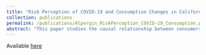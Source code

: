 ```yaml
---
title: "Risk Perception of COVID-19 and Consumption Changes in California  [JOB MARKET PAPER]"
collection: publications
permalink: /publications/Alpergin_RiskPerception_COVID-19_Consumption.pdf
abstract: "This paper studies the causal relationship between consumers' risk perception of COVID-19 and changes in consumption expenditures in the U.S. at the early stages of the pandemic. Although providing empirical evidence of the causal relationship between risk perception and spending is challenging due to possible endogeneity problems, I address this problem using a two-stage instrumental variable (IV) approach. Specifically, I use the weekly growth rate of COVID-19 cases in New York as a source of exogenous variation in consumer risk perception of COVID-19 in California. Two datasets are used for this purpose: (i) The University of Southern California (USC) Center for Economic and Social Research's Understanding Coronavirus in America Survey and (ii) The Opportunity Insights Economic Tracker. I focus on the period from April 1, 2020 to January 2, 2021, before the COVID-19 vaccine was publicly available in California. The results show that the growth rate of confirmed cases in New York is a strong instrument that has a positive and statistically significant effect on California residents' risk perception of death, infection, money loss, and job loss due to COVID-19. Moreover, I find a statistically significant causal relationship between risk perception and consumption expenditures. This effect is negative for major consumption categories, such as accommodation and food services, health care and social assistance, and sporting goods and hobbies. On the other hand, the effect is positive for grocery and food stores and arts, entertainment, and recreation. "
---
```


Available [here](Alpergin_RiskPerception_COVID-19_Consumption.pdf)
